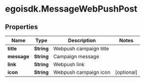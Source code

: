 # egoisdk.MessageWebPushPost

## Properties

Name | Type | Description | Notes
------------ | ------------- | ------------- | -------------
**title** | **String** | Webpush campaign title | 
**message** | **String** | Campaign message | 
**link** | **String** | Webpush link | 
**icon** | **String** | Webpush campaign icon | [optional] 


